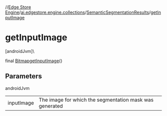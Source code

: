 //[Edge Store Engine](../../../index.md)/[ai.edgestore.engine.collections](../index.md)/[SemanticSegmentationResults](index.md)/[getInputImage](get-input-image.md)

# getInputImage

[androidJvm]\

final [Bitmap](https://developer.android.com/reference/kotlin/android/graphics/Bitmap.html)[getInputImage](get-input-image.md)()

## Parameters

androidJvm

| | |
|---|---|
| inputImage | The image for which the segmentation mask was generated |
